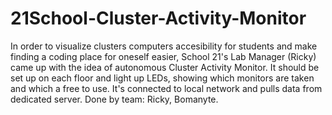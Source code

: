 # 21School-Cluster-Activity-Monitor
In order to visualize clusters computers accesibility for students and make finding a coding place for oneself easier, School 21's Lab Manager (Ricky) came up with the idea of autonomous Cluster Activity Monitor. It should be set up on each floor and light up LEDs, showing which monitors are taken and which a free to use. It's connected to local network and pulls data from dedicated server. Done by team: Ricky, Bomanyte.
